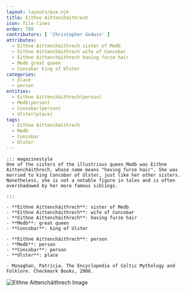 ```yaml
---
layout: layouts/pce.njk
title: Eithne Aittencháithrech
icon: file-lines
order: 788
contributors: [ 'Christopher Godwin' ]
attributes:
  - Eithne Aittencháithrech sister of Medb
  - Eithne Aittencháithrech wife of Concobar
  - Eithne Aittencháithrech having furze hair
  - Medb great queen
  - Concobar king of Ulster
categories:
  - place
  - person
entities:
  - Eithne Aittencháithrech(person)
  - Medb(person)
  - Concobar(person)
  - Ulster(place)
tags:
  - Eithne Aittencháithrech
  - Medb
  - Concobar
  - Ulster
---
```

``` tab [group1:Info]
::: magazinestyle
One of the sisters of the illustrious queen Medb was Eithne Aittencháithrech, whose name means "having furze hair". She was married to king Concobar of Ulster, just like her other sisters. Nonetheless, she is not a notable figure in tales and is often overshadowed by her more famous siblings.

:::
```
``` tab [group1:Attributes]
- **Eithne Aittencháithrech**: sister of Medb
- **Eithne Aittencháithrech**: wife of Concobar
- **Eithne Aittencháithrech**: having furze hair
- **Medb**: great queen
- **Concobar**: king of Ulster
```
``` tab [group1:Entities]
- **Eithne Aittencháithrech**: person
- **Medb**: person
- **Concobar**: person
- **Ulster**: place
```
``` tab [group1:Sources]
- Monaghan, Patricia. The Encyclopedia of Celtic Mythology and Folklore. Checkmark Books, 2008.
```
![Eithne Aittencháithrech Image]([None])
